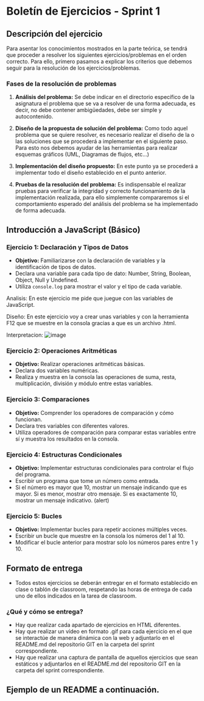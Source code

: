 # Boletín de Ejercicios - Sprint 1

## Descripción del ejercicio

Para asentar los conocimientos mostrados en la parte teórica, se tendrá que proceder a resolver los siguientes ejercicios/problemas en el orden correcto. Para ello, primero pasamos a explicar los criterios que debemos seguir para la resolución de los ejercicios/problemas.

### Fases de la resolución de problemas

1. **Análisis del problema:** Se debe indicar en el directorio específico de la asignatura el problema que se va a resolver de una forma adecuada, es decir, no debe contener ambigüedades, debe ser simple y autocontenido.

2. **Diseño de la propuesta de solución del problema:** Como todo aquel problema que se quiere resolver, es necesario realizar el diseño de la o las soluciones que se procederá a implementar en el siguiente paso. Para esto nos debemos ayudar de las herramientas para realizar esquemas gráficos (UML, Diagramas de flujos, etc…)

3. **Implementación del diseño propuesto:** En este punto ya se procederá a implementar todo el diseño establecido en el punto anterior.

4. **Pruebas de la resolución del problema:** Es indispensable el realizar pruebas para verificar la integridad y correcto funcionamiento de la implementación realizada, para ello simplemente compararemos si el comportamiento esperado del análisis del problema se ha implementado de forma adecuada.

## Introducción a JavaScript (Básico)
### Ejercicio 1: Declaración y Tipos de Datos

- **Objetivo:** Familiarizarse con la declaración de variables y la identificación de tipos de datos.
- Declara una variable para cada tipo de dato: Number, String, Boolean, Object, Null y Undefined.
- Utiliza `console.log` para mostrar el valor y el tipo de cada variable.

Analisis:
En este ejercicio me pide que juegue con las variables de JavaScript.

Diseño:
En este ejercicio voy a crear unas variables y con la herramienta F12 que se muestre en la consola gracias a que es un archivo .html.

Interpretacion: 
![image](https://github.com/Emi115/2deProgramacion/assets/127744256/9f7cdb44-6f2d-4ae2-b438-b619281ccf88)


 


### Ejercicio 2: Operaciones Aritméticas
- **Objetivo:** Realizar operaciones aritméticas básicas.
- Declara dos variables numéricas.
- Realiza y muestra en la consola las operaciones de suma, resta, multiplicación, división y módulo entre estas variables.

### Ejercicio 3: Comparaciones
- **Objetivo:** Comprender los operadores de comparación y cómo funcionan.
- Declara tres variables con diferentes valores.
- Utiliza operadores de comparación para comparar estas variables entre sí y muestra los resultados en la consola.

### Ejercicio 4: Estructuras Condicionales
- **Objetivo:** Implementar estructuras condicionales para controlar el flujo del programa.
- Escribir un programa que tome un número como entrada.
- Si el número es mayor que 10, mostrar un mensaje indicando que es mayor. Si es menor, mostrar otro mensaje. Si es exactamente 10, mostrar un mensaje indicativo. (alert)

### Ejercicio 5: Bucles
- **Objetivo:** Implementar bucles para repetir acciones múltiples veces.
- Escribir un bucle que muestre en la consola los números del 1 al 10.
- Modificar el bucle anterior para mostrar solo los números pares entre 1 y 10.

## Formato de entrega

- Todos estos ejercicios se deberán entregar en el formato establecido en clase o tablón de classroom, respetando las horas de entrega de cada uno de ellos indicados en la tarea de classroom.

### ¿Qué y cómo se entrega?

- Hay que realizar cada apartado de ejercicios en HTML diferentes.
- Hay que realizar un vídeo en formato .gif para cada ejercicio en el que se interactúe de manera dinámica con la web y adjuntarlo en el README.md del repositorio GIT en la carpeta del sprint correspondiente.
- Hay que realizar una captura de pantalla de aquellos ejercicios que sean estáticos y adjuntarlos en el README.md del repositorio GIT en la carpeta del sprint correspondiente.

## Ejemplo de un README a continuación.
